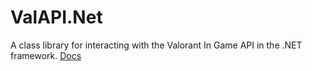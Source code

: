 # ValAPI.Net
A class library for interacting with the Valorant In Game API in the .NET framework.
[Docs](https://github.com/brianbaldner/ValAPI.Net/wiki)
